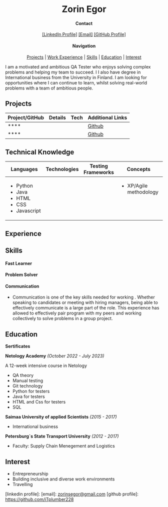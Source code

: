 <h1 align="center" >Zorin Egor</h1>


<div align='center'>

#### Contact

[[LinkedIn Profile]]()
[[Email]](zorinsegor@gmail.com)
[[GitHub Profile]](https://github.com/iTplumber228)


#### Navigation


[Projects](#projects) | [Work Experience](#experience) | [Skills](#skills) | [Education](#education) | [Interest](#interest)

</div>

<p>I am a motivated and ambitious QA Tester who enjoys solving complex problems and helping my team to succeed. I I also have degree in International business from the University in Finland. I am looking for opportunities where I can continue to learn, whilst solving real-world problems with a team of ambitious people.</p>


## Projects

| Project/GitHub     | Details                                                                     | Tech                           | Additional Links |
| ------------------ | --------------------------------------------------------------------------- | ------------------------------ | ---------------- |
| ****     |                              |   | [Github]()|
| **** |  |            | [Github]()|

## Technical Knowledge

<table>
  <thead>
    <tr>
      <th>Languages</th>
      <th>Technologies</th>
      <th>Testing Frameworks</th>
      <th>Concepts</th>
      <th>Tools</th>
    </tr>
  </thead>
  <tbody>
    <tr>
      <td style="vertical-align: top">
        <ul>
          <li>Python</li>
          <li>Java</li>
          <li>HTML</li>
          <li>CSS</li>
          <li>Javascript</li>
  </ul>
      </td>
      <td style="vertical-align: top">
        <ul>
        </ul>
      </td>
      <td style="vertical-align: top">
        <ul>
        </ul>
      </td>
      <td style="vertical-align: top">
        <ul>
          <li>XP/Agile methodology</li>
        </ul>
      </td>
      <td style="vertical-align: top">
        <ul>
          <li>Git</li>
          <li>Postman</li>
        </ul>
      </td>
    </tr>
  </tbody>
</table>

## Experience


## Skills

#### Fast Learner


#### Problem Solver


#### Communication
- Communication is one of the key skills needed for working . Whether speaking to candidates or meeting with hiring managers, being able to effectively communicate is a large part of the role. This experience has allowed to effectively pair program with my peers and working collectively to solve problems in a group project.

<h2>Education</h2>

**Sertificates**

**Netology Academy**
_(October 2022 - July 2023)_

A 12-week intensive course in Netology

- QA theory
- Manual testing
- Git technology
- Python for testers
- Java for testers
- HTML and Css for testers
- SQL 

**Saimaa University of applied Scientists**
_(2015 - 2017)_ 
- International business

**Petersburg`s State Transport University**
_(2012 - 2017)_ 
- Faculty: Supply Chain Menegement and Logistics 

## Interest

- Entrepreneurship
- Building inclusive and diverse work environments
- Travelling


[linkedin profile]: 
[email]: zorinsegor@gmail.com
[github profile]: https://github.com/iTplumber228